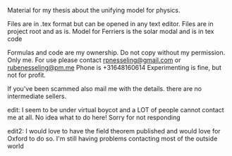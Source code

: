 Material for my thesis about the unifying model for physics.

Files are in .tex format but can be opened in any text editor. Files are in project root and as is. Model for Ferriers is the solar modal and is in tex code

Formulas and code are my ownership. Do not copy without my permission. Only me.
For use please contact rpnesseling@gmail.com
or rubenesseling@pm.me 
Phone is +31648160614
Experimenting is fine, but not for profit. 

If you've been scammed also mail me with the details. there are no intermediate sellers.

edit: I seem to be under virtual boycot and a LOT of people cannot contact me at all.
No idea what to do here! Sorry for not responding

edit2: I would love to have the field theorem published and would love for Oxford to do so.
I'm still having problems contacting most of the outside world
